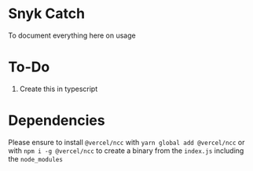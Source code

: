 # Snyk Catch

To document everything here on usage

# To-Do

1. Create this in typescript


# Dependencies

Please ensure to install `@vercel/ncc` with `yarn global add @vercel/ncc` or with `npm i -g @vercel/ncc` to create a binary from the `index.js` including the `node_modules`